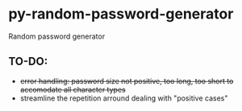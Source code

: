 # py-random-password-generator
Random password generator

## TO-DO:
- ~~error handling: password size not positive, too long, too short to accomodate all character types~~
- streamline the repetition arround dealing with "positive cases"

